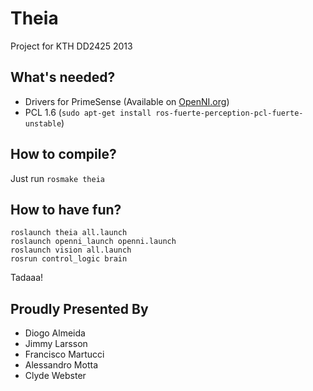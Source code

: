 Theia
=====

Project for KTH DD2425 2013


What's needed?
------------
* Drivers for PrimeSense (Available on [OpenNI.org](http://www.openni.org/openni-sdk/))
* PCL 1.6 (`sudo apt-get install ros-fuerte-perception-pcl-fuerte-unstable`)


How to compile?
---------------
Just run `rosmake theia`


How to have fun?
----------------
```
roslaunch theia all.launch  
roslaunch openni_launch openni.launch  
roslaunch vision all.launch  
rosrun control_logic brain
```

Tadaaa!


Proudly Presented By
-------
* Diogo Almeida  
* Jimmy Larsson  
* Francisco Martucci  
* Alessandro Motta  
* Clyde Webster